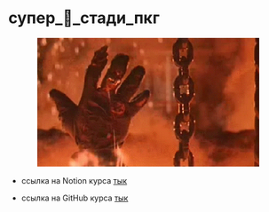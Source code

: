 # супер_🐋_стади_пкг

<p align="center">
<img src="media/class.gif">
</p>

* ссылка на Notion курса [тык](https://lavish-podium-945.notion.site/ROS-6c906e1668f74490bf9843463b1ad6c5)

* ссылка на GitHub курса [тык](https://github.com/lsd-maddrive/ROS_course)